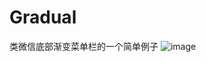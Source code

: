 # Gradual
类微信底部渐变菜单栏的一个简单例子
![image](https://github.com/fcp12138/Gradual/blob/master/app/src/main/res/raw/GIF.gif ) 
